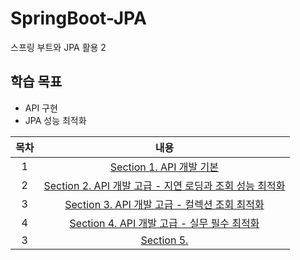 # SpringBoot-JPA
스프링 부트와 JPA 활용 2

## 학습 목표
- API 구현
- JPA 성능 최적화

| 목차 | 내용 |
|:---:|:---:|
| 1 | [Section 1. API 개발 기본](https://koeyhk.tistory.com/24) |
| 2 | [Section 2. API 개발 고급 - 지연 로딩과 조회 성능 최적화]() |
| 3 | [Section 3. API 개발 고급 - 컬렉션 조회 최적화]() |
| 4 | [Section 4. API 개발 고급 - 실무 필수 최적화]() |
| 3 | [Section 5. ]() |

